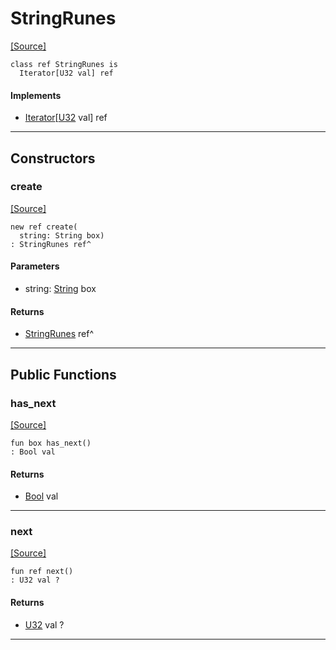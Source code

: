 # StringRunes
<span class="source-link">[[Source]](src/builtin/string.md#L-0-1699)</span>
```pony
class ref StringRunes is
  Iterator[U32 val] ref
```

#### Implements

* [Iterator](builtin-Iterator.md)\[[U32](builtin-U32.md) val\] ref

---

## Constructors

### create
<span class="source-link">[[Source]](src/builtin/string.md#L-0-1703)</span>


```pony
new ref create(
  string: String box)
: StringRunes ref^
```
#### Parameters

*   string: [String](builtin-String.md) box

#### Returns

* [StringRunes](builtin-StringRunes.md) ref^

---

## Public Functions

### has_next
<span class="source-link">[[Source]](src/builtin/string.md#L-0-1707)</span>


```pony
fun box has_next()
: Bool val
```

#### Returns

* [Bool](builtin-Bool.md) val

---

### next
<span class="source-link">[[Source]](src/builtin/string.md#L-0-1710)</span>


```pony
fun ref next()
: U32 val ?
```

#### Returns

* [U32](builtin-U32.md) val ?

---

